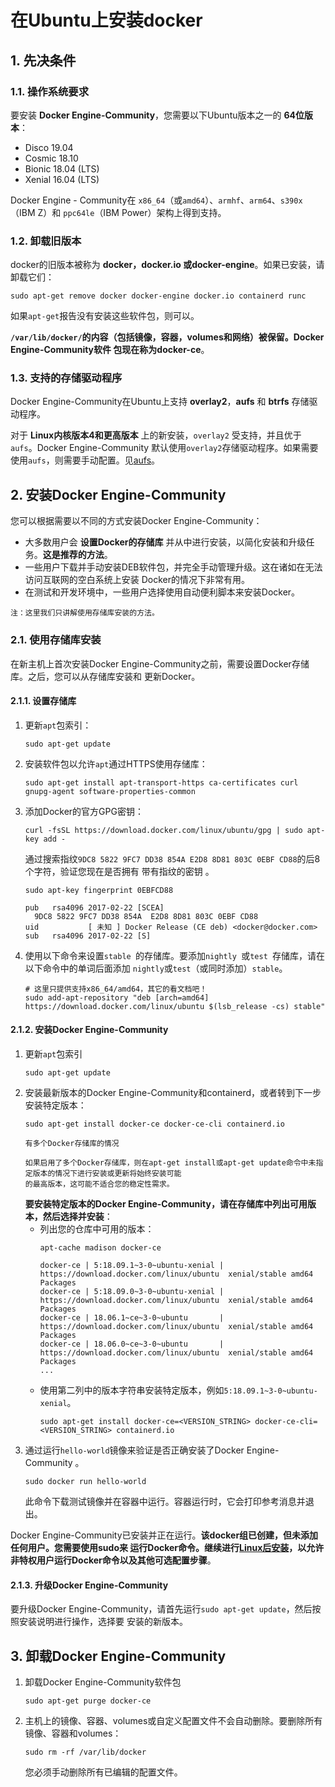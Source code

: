 在Ubuntu上安装docker
===================================================================================
## 1. 先决条件

### 1.1. 操作系统要求
要安装 **Docker Engine-Community**，您需要以下Ubuntu版本之一的 **64位版本**：
+ Disco 19.04
+ Cosmic 18.10
+ Bionic 18.04 (LTS)
+ Xenial 16.04 (LTS)

Docker Engine - Community在 `x86_64`（或`amd64`）、`armhf`、`arm64`、`s390x`（IBM Z）和
`ppc64le`（IBM Power）架构上得到支持。

### 1.2. 卸载旧版本
docker的旧版本被称为 **docker，docker.io 或docker-engine**。如果已安装，请卸载它们：
```shell
sudo apt-get remove docker docker-engine docker.io containerd runc
```
如果`apt-get`报告没有安装这些软件包，则可以。

**`/var/lib/docker/`的内容（包括镜像，容器，volumes和网络）被保留。Docker Engine-Community软件
包现在称为docker-ce**。

### 1.3. 支持的存储驱动程序
Docker Engine-Community在Ubuntu上支持 **overlay2**，**aufs**  和 **btrfs** 存储驱动程序。

对于 **Linux内核版本4和更高版本** 上的新安装，`overlay2` 受支持，并且优于`aufs`。Docker Engine-Community
默认使用`overlay2`存储驱动程序。如果需要使用`aufs`，则需要手动配置。见[aufs](https://docs.docker.com/storage/storagedriver/aufs-driver/)。

## 2. 安装Docker Engine-Community
您可以根据需要以不同的方式安装Docker Engine-Community：
+ 大多数用户会 **设置Docker的存储库** 并从中进行安装，以简化安装和升级任务。**这是推荐的方法**。
+ 一些用户下载并手动安装DEB软件包，并完全手动管理升级。这在诸如在无法访问互联网的空白系统上安装
Docker的情况下非常有用。
+ 在测试和开发环境中，一些用户选择使用自动便利脚本来安装Docker。
```
注：这里我们只讲解使用存储库安装的方法。
```

### 2.1. 使用存储库安装
在新主机上首次安装Docker Engine-Community之前，需要设置Docker存储库。之后，您可以从存储库安装和
更新Docker。

#### 2.1.1. 设置存储库
1. 更新`apt`包索引：
    ```shell
    sudo apt-get update
    ```
2. 安装软件包以允许`apt`通过HTTPS使用存储库：
    ```shell
    sudo apt-get install apt-transport-https ca-certificates curl gnupg-agent software-properties-common
    ```
3. 添加Docker的官方GPG密钥：
    ```shell
    curl -fsSL https://download.docker.com/linux/ubuntu/gpg | sudo apt-key add -
    ```
    通过搜索指纹`9DC8 5822 9FC7 DD38 854A E2D8 8D81 803C 0EBF CD88`的后8个字符，验证您现在是否拥有
    带有指纹的密钥 。
    ```shell
    sudo apt-key fingerprint 0EBFCD88
    
    pub   rsa4096 2017-02-22 [SCEA]
      9DC8 5822 9FC7 DD38 854A  E2D8 8D81 803C 0EBF CD88
    uid           [ 未知 ] Docker Release (CE deb) <docker@docker.com>
    sub   rsa4096 2017-02-22 [S]

    ```
4. 使用以下命令来设置`stable `的存储库。要添加`nightly `或`test `存储库，请在以下命令中的单词后面添加
`nightly`或`test`（或同时添加）`stable`。
    ```shell
    # 这里只提供支持x86_64/amd64，其它的看文档吧！
    sudo add-apt-repository "deb [arch=amd64] https://download.docker.com/linux/ubuntu $(lsb_release -cs) stable"
    ```

#### 2.1.2. 安装Docker Engine-Community
1. 更新`apt`包索引
    ```shell
    sudo apt-get update
    ```
2. 安装最新版本的Docker Engine-Community和containerd，或者转到下一步安装特定版本：
    ```shell
    sudo apt-get install docker-ce docker-ce-cli containerd.io
    ```
    ```
    有多个Docker存储库的情况 

    如果启用了多个Docker存储库，则在apt-get install或apt-get update命令中未指定版本的情况下进行安装或更新将始终安装可能
    的最高版本，这可能不适合您的稳定性需求。
    ```
    **要安装特定版本的Docker Engine-Community，请在存储库中列出可用版本，然后选择并安装**：
    - 列出您的仓库中可用的版本：
        ```shell
        apt-cache madison docker-ce

        docker-ce | 5:18.09.1~3-0~ubuntu-xenial | https://download.docker.com/linux/ubuntu  xenial/stable amd64 Packages
        docker-ce | 5:18.09.0~3-0~ubuntu-xenial | https://download.docker.com/linux/ubuntu  xenial/stable amd64 Packages
        docker-ce | 18.06.1~ce~3-0~ubuntu       | https://download.docker.com/linux/ubuntu  xenial/stable amd64 Packages
        docker-ce | 18.06.0~ce~3-0~ubuntu       | https://download.docker.com/linux/ubuntu  xenial/stable amd64 Packages
        ...
        ```
    - 使用第二列中的版本字符串安装特定版本，例如`5:18.09.1~3-0~ubuntu-xenial`。
        ```shell
        sudo apt-get install docker-ce=<VERSION_STRING> docker-ce-cli=<VERSION_STRING> containerd.io
        ```
3. 通过运行`hello-world`镜像来验证是否正确安装了Docker Engine-Community 。
    ```shell
    sudo docker run hello-world
    ```
    此命令下载测试镜像并在容器中运行。容器运行时，它会打印参考消息并退出。

Docker Engine-Community已安装并正在运行。**该docker组已创建，但未添加任何用户。您需要使用sudo来
运行Docker命令。继续进行[Linux后安装](https://docs.docker.com/install/linux/linux-postinstall/)，以允许
非特权用户运行Docker命令以及其他可选配置步骤**。

#### 2.1.3. 升级Docker Engine-Community
要升级Docker Engine-Community，请首先运行`sudo apt-get update`，然后按照安装说明进行操作，选择要
安装的新版本。

## 3. 卸载Docker Engine-Community
1. 卸载Docker Engine-Community软件包
    ```shell
    sudo apt-get purge docker-ce
    ```
2. 主机上的镜像、容器、volumes或自定义配置文件不会自动删除。要删除所有镜像、容器和volumes：
    ```shell
    sudo rm -rf /var/lib/docker
    ```
    您必须手动删除所有已编辑的配置文件。
